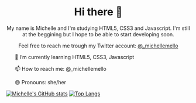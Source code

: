 <h1 align="center"> Hi there 👋 </h1> 

<p align="center"> My name is Michelle and I'm studying HTML5, CSS3 and Javascript.
  I'm still at the beggining but I hope to be able to start developing soon.</p>

<p align="center"> Feel free to reach me trough my Twitter account: <a href="https://twitter.com/_michellemello" target="blank">@_michellemello</a></p>

<ul>
  <p> 🌱 I’m currently learning HTML5, CSS3, Javascript</p>
  <p> 📫 How to reach me: @_michellemello </p>
  <p> 😄 Pronouns: she/her </p>
</ul> 

[![Michelle's GitHub stats](https://github-readme-stats.vercel.app/api?username=michellemello&theme=radical&show_icons=true)](https://github.com/michellemello/github-readme-stats)
[![Top Langs](https://github-readme-stats.vercel.app/api/top-langs/?username=michellemello&layout=compact)](https://github.com/michellemello/github-readme-stats) 

